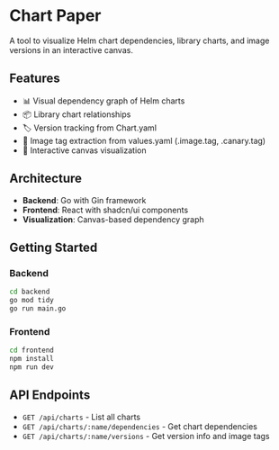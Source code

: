 # Chart Paper

A tool to visualize Helm chart dependencies, library charts, and image versions in an interactive canvas.

## Features

- 📊 Visual dependency graph of Helm charts
- 📦 Library chart relationships
- 🏷️ Version tracking from Chart.yaml
- 🐳 Image tag extraction from values.yaml (.image.tag, .canary.tag)
- 🎨 Interactive canvas visualization

## Architecture

- **Backend**: Go with Gin framework
- **Frontend**: React with shadcn/ui components
- **Visualization**: Canvas-based dependency graph

## Getting Started

### Backend
```bash
cd backend
go mod tidy
go run main.go
```

### Frontend
```bash
cd frontend
npm install
npm run dev
```

## API Endpoints

- `GET /api/charts` - List all charts
- `GET /api/charts/:name/dependencies` - Get chart dependencies
- `GET /api/charts/:name/versions` - Get version info and image tags

